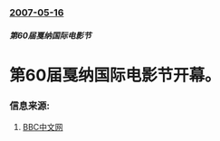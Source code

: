 ### [2007-05-16](/news/2007/05/16/index.md)

##### 第60届戛纳国际电影节
# 第60届戛纳国际电影节开幕。




### 信息来源:

1. [BBC中文网](http://news.bbc.co.uk/chinese/simp/hi/newsid_6660000/newsid_6661900/6661929.stm)
